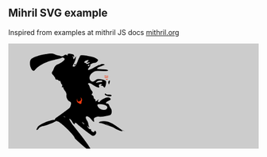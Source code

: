 ## Mihril SVG  example
Inspired from examples at mithril JS docs [mithril.org](https://raw.githack.com/MithrilJS/mithril.js/master/examples/svg/tiger.html)

![alt text](https://raw.githubusercontent.com/prompt-07/Mithril-the_flying_JS/master/svg_mithril/svgScreenshot.png)

